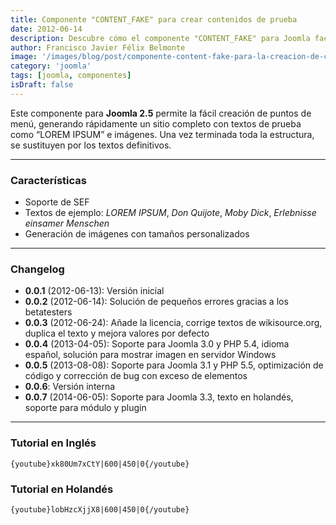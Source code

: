 ```yaml
---
title: Componente "CONTENT_FAKE" para crear contenidos de prueba
date: 2012-06-14
description: Descubre cómo el componente "CONTENT_FAKE" para Joomla facilita la creación de contenidos falsos con textos de prueba e imágenes personalizadas, optimizando el desarrollo de sitios web.
author: Francisco Javier Félix Belmonte
image: '/images/blog/post/componente-content-fake-para-la-creacion-de-contenidos-falsos.webp'
category: 'joomla'
tags: [joomla, componentes]
isDraft: false
---
```


Este componente para **Joomla 2.5** permite la fácil creación de puntos de menú, generando rápidamente un sitio completo con textos de prueba como “LOREM IPSUM” e imágenes. Una vez terminada toda la estructura, se sustituyen por los textos definitivos.

---

### Características

- Soporte de SEF
- Textos de ejemplo: *LOREM IPSUM*, *Don Quijote*, *Moby Dick*, *Erlebnisse einsamer Menschen*
- Generación de imágenes con tamaños personalizados

---

### Changelog

- **0.0.1** (2012-06-13): Versión inicial
- **0.0.2** (2012-06-14): Solución de pequeños errores gracias a los betatesters
- **0.0.3** (2012-06-24): Añade la licencia, corrige textos de wikisource.org, duplica el texto y mejora valores por defecto
- **0.0.4** (2013-04-05): Soporte para Joomla 3.0 y PHP 5.4, idioma español, solución para mostrar imagen en servidor Windows
- **0.0.5** (2013-08-08): Soporte para Joomla 3.1 y PHP 5.5, optimización de código y corrección de bug con exceso de elementos
- **0.0.6**: Versión interna
- **0.0.7** (2014-06-05): Soporte para Joomla 3.3, texto en holandés, soporte para módulo y plugin

---

### Tutorial en Inglés

`{youtube}xk80Um7xCtY|600|450|0{/youtube}`

### Tutorial en Holandés

`{youtube}lobHzcXjjX8|600|450|0{/youtube}`
